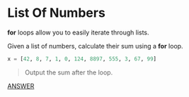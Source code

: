 # List Of Numbers

**for** loops allow you to easily iterate through lists.

Given a list of numbers, calculate their sum using a **for** loop.
```python
x = [42, 8, 7, 1, 0, 124, 8897, 555, 3, 67, 99]
```

> Output the sum after the loop.

[ANSWER]()

